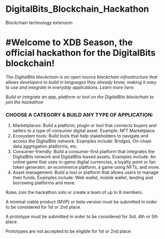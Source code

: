 # **DigitalBits_Blockchain_Hackathon**

Blockchain technology extension



# #Welcome to XDB Season, the official hackathon for the DigitalBits blockchain!

*The DigitalBits blockchain is an open source blockchain infrastructure that allows developers to build in languages they already know, making it easy to use and integrate in everyday applications. Learn more here.*

*Build or integrate an app, platform or tool on the DigitalBits blockchain to join the hackathon*

### CHOOSE A CATEGORY & BUILD ANY TYPE OF APPLICATION:

1) Marketplaces: Build a platform, plugin or tool that connects buyers and sellers to a type of consumer digital asset. Example: NFT Marketplace
2) Ecosystem tools: Build tools that help stakeholders to navigate and access the DigitalBits network. Examples include: Bridges, On-chain data aggregation platforms, etc.
3) Consumer-friendly: Build a consumer-first platform that integrates the DigitalBits network and DigitalBits-based assets. Examples include: An online game that uses in-game digital currencies, a loyalty point or fan token generator, an ecommerce platform, a game using NFTs, and more.
4) Asset management: Build a tool or platform that allows users to manage their funds. Examples include: Web wallet, mobile wallet, lending and borrowing platforms and more.

Rules
Join the hackathon solo or create a team of up to 8 members.

A minimal viable product (MVP) or beta version must be submitted in order to be considered for 1st or 2nd place.

A prototype must be submitted in order to be considered for 3rd, 4th or 5th place.

Prototypes are not accepted to be eligible for 1st or 2nd place
